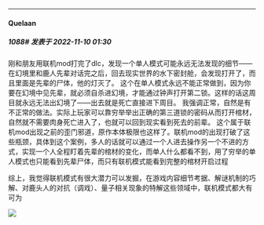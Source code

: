 

*****

####  Quelaan  
##### 1088#       发表于 2022-11-10 01:30

刚和朋友用联机mod打完了dlc，发现一个单人模式可能永远无法发现的细节——在幻境里和鹿人先辈对话完之后，回去现实世界的水下密封舱，会发现打开了，而且里面是先辈的尸体，他的灯灭了。
这个在单人模式永远不能正常做到，因为你要在幻境中见先辈，就必须自杀进幻境，才能通过钟声打开第二锁。这样的话这周目就永远无法出幻境了——出去就是死亡直接进下周目。 
我强调正常，自然是有不正常的做法。实际上玩家可以靠穷举举出正确的第三道锁的密码从而打开棺材，自然就不需要肉身死亡进入了，也就可以回到现实看到死去的前辈。
这个属于联机mod出现之前的歪门邪道，原作本体极限也这样了。联机mod的出现打破了这些瓶颈，具体到这个案例，多人的话就可以通过一个人进去操作另一个不进的方式，实现一个人全程盯着先辈的棺材的变化，而单人什么都看不到，用了穷举的单人模式也只能看到先辈尸体，而只有联机模式能看到完整的棺材开启过程

综上，我觉得联机模式有很大潜力可以发掘，在游戏内容细节考据、解谜机制的巧解、对鹿头人的对抗（调戏）、量子相关现象的特解这些领域中，联机模式都大有可为

<img src="https://static.saraba1st.com/image/smiley/face2017/067.png" referrerpolicy="no-referrer">

